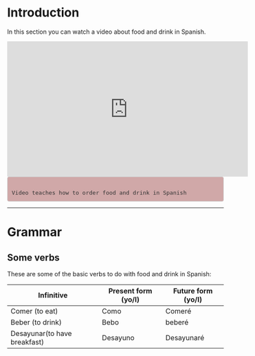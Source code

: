 <body>

<div class="container">  

<div class="container">  

<h1>Introduction</h1>
<p>In this section you can watch a video about food and drink in Spanish.</p>

<iframe width="560" height="315" src="https://www.youtube.com/embed/2RELTSJOa3E&t" frameborder="0" allow="accelerometer; autoplay; clipboard-write; encrypted-media; gyroscope; picture-in-picture" allowfullscreen></iframe>
    
    
    
<style>

pre {
    display: block;
    padding: 9.5px;
    margin: 0 0 10px;
    font-size: 13px;
    line-height: 1.42857143;
    color: #333;
    word-break: break-all;
    word-wrap: break-word;
    background-color: #d0a8a8;
    border: 1px solid #ccc;
    border-radius: 4px;
}

</style>

<pre>

Video teaches how to order food and drink in Spanish
</pre>








<hr/>
</div>



<div class="container"> 
<h1>Grammar</h1>
 <h2>Some verbs</h2>
  <p>These are some of the basic verbs to do with food and drink in Spanish:</p>            
  <table class="table table-striped">
    <thead>
      <tr>
        <th>Infinitive</th>
        <th>Present form (yo/I)</th>
        <th>Future form (yo/I)</th>
      </tr>
    </thead>
    <tbody>
      <tr>
        <td>Comer (to eat)</td>
        <td>Como</td>
        <td>Comeré</td>
      </tr>
      <tr>
        <td>Beber (to drink)</td>
        <td>Bebo</td>
        <td>beberé</td>
      </tr>
      <tr>
        <td>Desayunar(to have breakfast)</td>
        <td>Desayuno</td>
        <td>Desayunaré</td>
      </tr>
    </tbody>
  </table>

</div>
